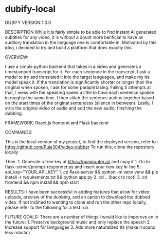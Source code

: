 # dubify-local
DUBIFY VERSION 1.0.0 

DESCRIPTION
While it is fairly simple to be able to find instant AI generated subtitles for any video, it is without a doubt more benficial to have an auditory translation in the language one is comfortable in. Motivated by this idea, i decided to try and build a platform that does exactly this. 

OVERVIEW:

I use a simple python backend that takes in a video and generates a timestamped transcript for it. For each sentence in the transcript, I ask a model to try and translated it into the target languages, and make my tts model speak it. If the translation is significantly shorter or longer than the original when spoken, I ask for some paraphrtasing. Failing 5 attempts at that, I mess with the speaking speed a little to have each sentence spoken in roughly the same time. I then stitch the sentence audios together based on the start times of the original sentencesx (silence in between). Lastly, I strip the original video of audio and add the new audio, finsihing the dubbing.

FRAMEWORK:
React.js frontend and Flask backend 

COMMANDS:
    
  This is the local version of my project, to find the deployed version, refer to : https://github.com/Puja304/video-dubber
  To run this, clone the repository locally

  Then:
    1. Generate a free key at https://openrouter.ai/ and copy it
    1. Go to flask-server/prompt-responder.py and insert your new key in line 5: api_key="YOUR_API_KEY"
    1. cd flask-server && python -m venv venv && pip install -r requirements.txt && python app.py
    2. cd .. (back to root)
    3. cd frontend && npm install && npm start

RESULTS:
I have been successful in adding features that allow for video uplaods, preview of the dubbing, and an option to download the dubbed video. If not inclined to wanting to clone and run the 
other repo locally, please refer to the following for a test run: 

FUTURE GOALS:
There are a number of things I would like to imporove on in the future:
    1. Preserve background music and only replace the speech
    2. Increase support for lamguages
    3. Add more naturalized tts (make it sound less robotic)

